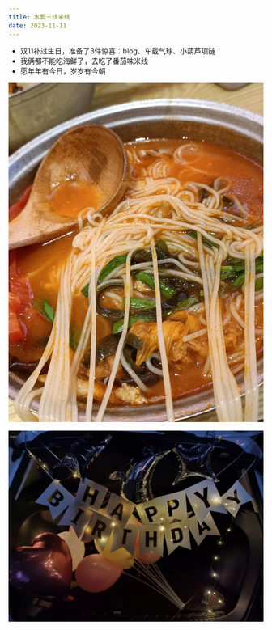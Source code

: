 ```yaml
---
title: 水瓢三线米线
date: 2023-11-11
---
```


+ 双11补过生日，准备了3件惊喜：blog、车载气球、小葫芦项链
+ 我俩都不能吃海鲜了，去吃了番茄味米线
+ 愿年年有今日，岁岁有今朝

![米线](./images/米线.jpg)

![车载气球](./images/车载气球.jpg)